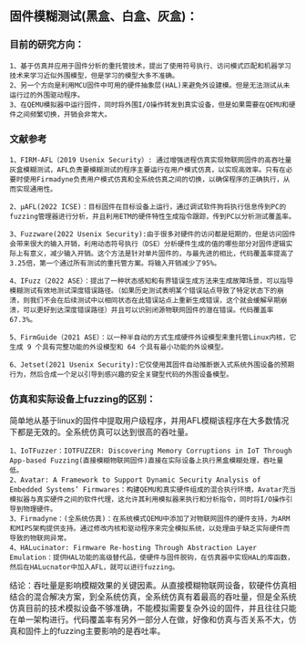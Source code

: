 ## 固件模糊测试(黑盒、白盒、灰盒)：
### 目前的研究方向：
    1、基于仿真并应用于固件分析的重托管技术，提出了使用符号执行、访问模式匹配和机器学习技术来学习近似外围模型，但是学习的模型大多不准确。
    2、另一个方向是利用MCU固件中可用的硬件抽象层(HAL)来避免外设建模。但是无法测试从未运行过的外围驱动程序。
    3、在QEMU模拟器中运行固件，同时将外围I/O操作转发到真实设备，但是如果需要在QEMU和硬件之间频繁切换，开销会非常大。
### 文献参考
    1、FIRM-AFL（2019 Usenix Security）: 通过增强进程仿真实现物联网固件的高吞吐量灰盒模糊测试，AFL负责要模糊测试的程序主要运行在用户模式仿真，以实现高效率。只有在必要时使用Firmadyne负责用户模式仿真和全系统仿真之间的切换，以确保程序的正确执行，从而实现通用性。
    
    2、μAFL(2022 ICSE)：目标固件在目标设备上运行，通过调试软件狗将执行信息传到PC的fuzzing管理器进行分析，并且利用ETM的硬件特性生成指令跟踪，传到PC以分析测试覆盖率。
    
    3、Fuzzware(2022 Usenix Security):由于很多对硬件的访问都是短期的，但是访问固件会带来很大的输入开销，利用动态符号执行（DSE）分析硬件生成的值的哪些部分对固件逻辑实际上有意义，减少输入开销。这个方法是针对单片固件的，与最先进的相比，代码覆盖率提高了3.25倍，第一个通过所有测试的重托管方案。将输入开销减少了95%。
    
    4、IFuzz（2022 ASE）：提出了一种状态感知和有界错误生成方法来生成故障场景，可以指导模糊测试有效地测试深度错误路径。（如果历史测试表明某个错误站点导致了特定状态下的崩溃，则我们不会在后续测试中以相同状态在此错误站点上重新生成错误，这个就会缓解早期崩溃，可以更好到达深度错误路径）并且可以识别闭源物联网固件的潜在错误。代码覆盖率67.3%。
    
    5、FirmGuide（2021 ASE）：以一种半自动的方式生成硬件外设模型来重托管Linux内核，它生成 9 个具有完整功能的外设模型和 64 个具有最小功能的外设模型。
    
    6、Jetset(2021 Usenix Security):它仅使用其固件自动推断嵌入式系统外围设备的预期行为，然后合成一个足以引导到感兴趣的安全关键型代码的外围设备模型。
 
### 仿真和实际设备上fuzzing的区别：
简单地从基于linux的固件中提取用户级程序，并用AFL模糊该程序在大多数情况下都是无效的。全系统仿真可以达到很高的吞吐量。
    
    1、IoTFuzzer：IOTFUZZER: Discovering Memory Corruptions in IoT Through App-based Fuzzing(直接模糊物联网固件)直接在实际设备上执行黑盒模糊处理，吞吐量低。
    2、Avatar: A Framework to Support Dynamic Security Analysis of Embedded Systems’ Firmwares：构建QEMU和真实硬件组成的混合执行环境，Avatar充当模拟器与真实硬件之间的软件代理，这允许其利用模拟器来执行和分析指令，同时将I/O操作引导到物理硬件。
    3、Firmadyne：(全系统仿真)：在系统模式QEMU中添加了对物联网固件的硬件支持，为ARM和MIPS架构提供支持。通过修改内核和驱动程序来完全模拟系统，以处理由于缺乏实际硬件而导致的物联网异常。
    4、HALucinator: Firmware Re-hosting Through Abstraction Layer Emulation：提供HAL功能的高级替代品，使硬件与固件脱钩，在仿真器中实现HAL的库函数，然后在HALucnator中加入AFL，就可以进行fuzzing。
结论：吞吐量是影响模糊效果的关键因素。从直接模糊物联网设备，软硬件仿真相结合的混合解决方案，到全系统仿真，全系统仿真有着最高的吞吐量，但是全系统仿真目前的技术模拟设备不够准确，不能模拟需要复杂外设的固件，并且往往只能在单一架构进行。代码覆盖率有另外一部分人在做，好像和仿真与否关系不大，仿真和固件上的fuzzing主要影响的是吞吐率。
